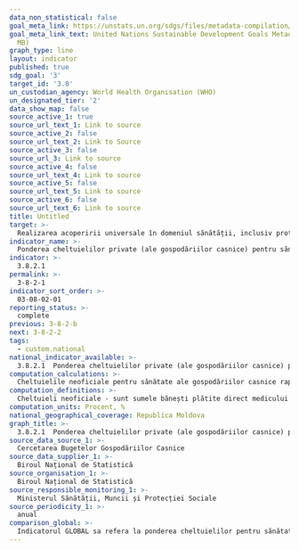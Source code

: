 ```yaml
---
data_non_statistical: false
goal_meta_link: https://unstats.un.org/sdgs/files/metadata-compilation/Metadata-Goal-3.pdf
goal_meta_link_text: United Nations Sustainable Development Goals Metadata (PDF 4.0
  MB)
graph_type: line
layout: indicator
published: true
sdg_goal: '3'
target_id: '3.8'
un_custodian_agency: World Health Organisation (WHO)
un_designated_tier: '2'
data_show_map: false
source_active_1: true
source_url_text_1: Link to source
source_active_2: false
source_url_text_2: Link to Source
source_active_3: false
source_url_3: Link to source
source_active_4: false
source_url_text_4: Link to source
source_active_5: false
source_url_text_5: Link to source
source_active_6: false
source_url_text_6: Link to source
title: Untitled
target: >-
  Realizarea acoperirii universale în domeniul sănătății, inclusiv protecția riscurilor financiare, accesul la servicii esențiale de sănătate calitative și accesul la medicamente de bază și vaccinuri sigure, eficiente, de calitate și la prețuri accesibile pentru toți
indicator_name: >-
  Ponderea cheltuielilor private (ale gospodăriilor casnice) pentru sănătate, %
indicator: >-
  3.8.2.1
permalink: >-
  3-8-2-1
indicator_sort_order: >-
  03-08-02-01
reporting_status: >-
  complete
previous: 3-8-2-b
next: 3-8-2-2
tags:
  - custom.national
national_indicator_available: >-
  3.8.2.1  Ponderea cheltuielilor private (ale gospodăriilor casnice) pentru sănătate, %
computation_calculations: >-
  Cheltuielile neoficiale pentru sănătate ale gospodăriilor casnice raportate la cheltuielile totale pentru sănătate ale gospodăriilor casnice, înmulțit cu 100.
computation_definitions: >-
  Cheltuieli neoficiale - sunt sumele bănești plătite direct medicului și altui personal medical (sora medicală, servitoare etc.) pentru serviciile medicale (fără bon de plată), precum și cadourile în bani sau natură.
computation_units: Procent, %
national_geographical_coverage: Republica Moldova
graph_title: >-
  3.8.2.1  Ponderea cheltuielilor private (ale gospodăriilor casnice) pentru sănătate, %
source_data_source_1: >-
  Cercetarea Bugetelor Gospodăriilor Casnice
source_data_supplier_1: >-
  Biroul Național de Statistică
source_organisation_1: >-
  Biroul Național de Statistică
source_responsible_monitoring_1: >-
  Ministerul Sănătății, Muncii și Protecției Sociale
source_periodicity_1: >-
  anual
comparison_global: >-
  Indicatorul GLOBAL sa refera la ponderea cheltuielilor pentru sănătate în cheltuielile totale ale gospodăriilor casnice, indicatorul Național - la ponderea cheltuielilor neoficiale pentru sănătate în cheltuielile pentru sănătate ale gospodăriilor casnice
---
```

